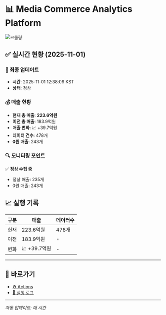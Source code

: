 # 📊 Media Commerce Analytics Platform

![크롤링](https://img.shields.io/badge/크롤링-정상-green)

## ✅ 실시간 현황 (2025-11-01)

### 📍 최종 업데이트
- **시간**: 2025-11-01 12:38:09 KST
- **상태**: 정상

### 💰 매출 현황
- **현재 총 매출**: **223.6억원**
- **이전 총 매출**: 183.9억원
- **매출 변화**: 📈 +39.7억원
- **데이터 건수**: 478개
- **0원 매출**: 243개

### 🔍 모니터링 포인트

✅ **정상 수집 중**
- 정상 매출: 235개
- 0원 매출: 243개


## 📈 실행 기록

| 구분 | 매출 | 데이터수 |
|------|------|----------|
| 현재 | 223.6억원 | 478개 |
| 이전 | 183.9억원 | - |
| 변화 | 📈 +39.7억원 | - |

---

## 🔗 바로가기

- [⚙️ Actions](../../actions)
- [📝 실행 로그](../../actions/workflows/daily_scraping.yml)

---

*자동 업데이트: 매 시간*
